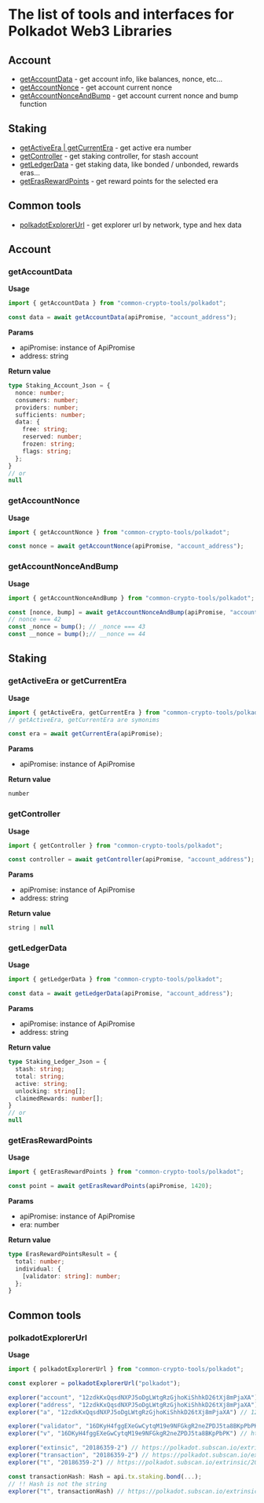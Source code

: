 # The list of tools and interfaces for Polkadot Web3 Libraries

## Account
- [getAccountData](#getaccountdata) - get account info, like balances, nonce, etc...
- [getAccountNonce](#getaccountnonce) - get account current nonce
- [getAccountNonceAndBump](#getaccountnonceandbump) - get account current nonce and bump function

## Staking
- [getActiveEra | getCurrentEra](#getactiveera) - get active era number
- [getController](#getcontroller) - get staking controller, for stash account
- [getLedgerData](#getledgerdata) - get staking data, like bonded / unbonded, rewards eras...
- [getErasRewardPoints](#geterasrewardpoints) - get reward points for the selected era

## Common tools
- [polkadotExplorerUrl](polkadotexplorerurl) - get explorer url by network, type and hex data

## Account
### <a name="getaccountdata"></a>getAccountData
**Usage**
```typescript
import { getAccountData } from "common-crypto-tools/polkadot";

const data = await getAccountData(apiPromise, "account_address");
```

**Params**
- apiPromise: instance of ApiPromise
- address: string

**Return value**
```typescript
type Staking_Account_Json = {
  nonce: number;
  consumers: number;
  providers: number;
  sufficients: number;
  data: {
    free: string;
    reserved: number;
    frozen: string;
    flags: string;
  };
}
// or
null
```

### <a name="getaccountnonce"></a>getAccountNonce
**Usage**
```typescript
import { getAccountNonce } from "common-crypto-tools/polkadot";

const nonce = await getAccountNonce(apiPromise, "account_address");
```

### <a name="getaccountnonceandbump"></a>getAccountNonceAndBump
**Usage**
```typescript
import { getAccountNonceAndBump } from "common-crypto-tools/polkadot";

const [nonce, bump] = await getAccountNonceAndBump(apiPromise, "account_address");
// nonce === 42
const _nonce = bump(); // _nonce === 43
const __nonce = bump();// __nonce == 44
```

## Staking

### <a name="getactiveera"></a>getActiveEra or getCurrentEra
**Usage**
```typescript
import { getActiveEra, getCurrentEra } from "common-crypto-tools/polkadot";
// getActiveEra, getCurrentEra are symonims

const era = await getCurrentEra(apiPromise);
```

**Params**
- apiPromise: instance of ApiPromise

**Return value**
```typescript
number
```

### <a name="getcontroller"></a>getController
**Usage**
```typescript
import { getController } from "common-crypto-tools/polkadot";

const controller = await getController(apiPromise, "account_address");
```

**Params**
- apiPromise: instance of ApiPromise
- address: string

**Return value**
```typescript
string | null
```

### <a name="getledgerdata"></a>getLedgerData
**Usage**
```typescript
import { getLedgerData } from "common-crypto-tools/polkadot";

const data = await getLedgerData(apiPromise, "account_address");
```

**Params**
- apiPromise: instance of ApiPromise
- address: string

**Return value**
```typescript
type Staking_Ledger_Json = {
  stash: string;
  total: string;
  active: string;
  unlocking: string[];
  claimedRewards: number[];
}
// or
null
```

### <a name="geterasrewardpoints"></a>getErasRewardPoints
**Usage**
```typescript
import { getErasRewardPoints } from "common-crypto-tools/polkadot";

const point = await getErasRewardPoints(apiPromise, 1420);
```

**Params**
- apiPromise: instance of ApiPromise
- era: number

**Return value**
```typescript
type ErasRewardPointsResult = {
  total: number;
  individual: {
    [validator: string]: number;
  };
}
```

## Common tools

### <a name="polkadotexplorerurl"></a>polkadotExplorerUrl
**Usage**
```typescript
import { polkadotExplorerUrl } from "common-crypto-tools/polkadot";

const explorer = polkadotExplorerUrl("polkadot");

explorer("account", "12zdkKxQqsdNXPJ5oDgLWtgRzGjhoKiShhkD26tXj8mPjaXA") // 12zdkKxQqsdNXPJ5oDgLWtgRzGjhoKiShhkD26tXj8mPjaXA
explorer("address", "12zdkKxQqsdNXPJ5oDgLWtgRzGjhoKiShhkD26tXj8mPjaXA") // 12zdkKxQqsdNXPJ5oDgLWtgRzGjhoKiShhkD26tXj8mPjaXA
explorer("a", "12zdkKxQqsdNXPJ5oDgLWtgRzGjhoKiShhkD26tXj8mPjaXA") // 12zdkKxQqsdNXPJ5oDgLWtgRzGjhoKiShhkD26tXj8mPjaXA

explorer("validator", "16DKyH4fggEXeGwCytqM19e9NFGkgR2neZPDJ5ta8BKpPbPK") // https://polkadot.subscan.io/validator/16DKyH4fggEXeGwCytqM19e9NFGkgR2neZPDJ5ta8BKpPbPK
explorer("v", "16DKyH4fggEXeGwCytqM19e9NFGkgR2neZPDJ5ta8BKpPbPK") // https://polkadot.subscan.io/validator/16DKyH4fggEXeGwCytqM19e9NFGkgR2neZPDJ5ta8BKpPbPK

explorer("extinsic", "20186359-2") // https://polkadot.subscan.io/extrinsic/20186359-2
explorer("transaction", "20186359-2") // https://polkadot.subscan.io/extrinsic/20186359-2
explorer("t", "20186359-2") // https://polkadot.subscan.io/extrinsic/20186359-2

const transactionHash: Hash = api.tx.staking.bond(...); 
// !! Hash is not the string
explorer("t", transactionHash) // https://polkadot.subscan.io/extrinsic/${stringified_hash}
```
